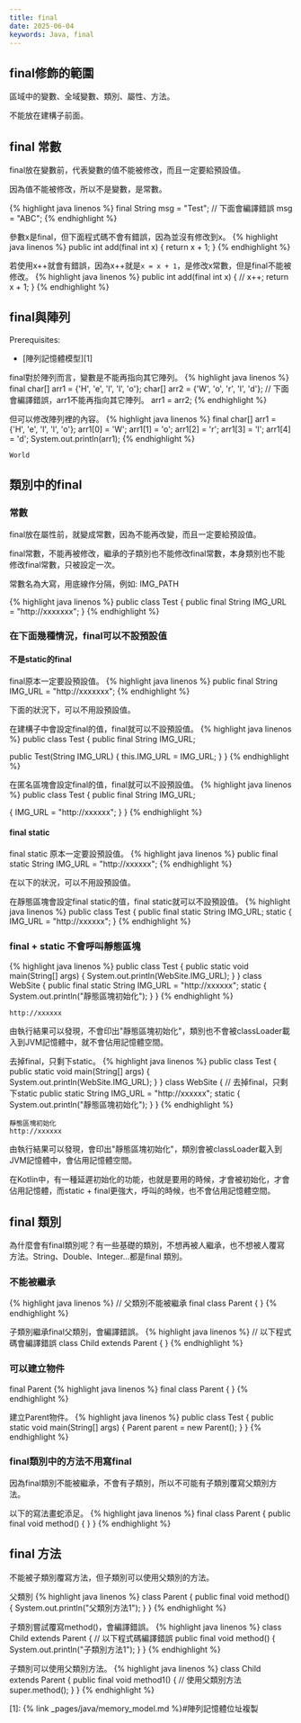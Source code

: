 ```yaml
---
title: final
date: 2025-06-04
keywords: Java, final
---
```

## final修飾的範圍
區域中的變數、全域變數、類別、屬性、方法。

不能放在建構子前面。

## final 常數
final放在變數前，代表變數的值不能被修改，而且一定要給預設值。

因為值不能被修改，所以不是變數，是常數。

{% highlight java linenos %}
final String msg = "Test";
// 下面會編譯錯誤
msg = "ABC";
{% endhighlight %}

參數x是final，但下面程式碼不會有錯誤，因為並沒有修改到x。
{% highlight java linenos %}
public int add(final int x) {
  return  x + 1;
}
{% endhighlight %}

若使用x\+\+就會有錯誤，因為x\+\+就是`x = x + 1`，是修改x常數，但是final不能被修改。
{% highlight java linenos %}
public int add(final int x) {
  //
  x++;
  return  x + 1;
}
{% endhighlight %}

## final與陣列
Prerequisites:

- [陣列記憶體模型][1]

final對於陣列而言，變數是不能再指向其它陣列。
{% highlight java linenos %}
final char[] arr1 = {'H', 'e', 'l', 'l', 'o'};
char[] arr2 = {'W', 'o', 'r', 'l', 'd'};
// 下面會編譯錯誤，arr1不能再指向其它陣列。
arr1 = arr2;
{% endhighlight %}

但可以修改陣列裡的內容。
{% highlight java linenos %}
final char[] arr1 = {'H', 'e', 'l', 'l', 'o'};
arr1[0] = 'W';
arr1[1] = 'o';
arr1[2] = 'r';
arr1[3] = 'l';
arr1[4] = 'd';
System.out.println(arr1);
{% endhighlight %}
```
World
```
## 類別中的final
### 常數
final放在屬性前，就變成常數，因為不能再改變，而且一定要給預設值。

final常數，不能再被修改，繼承的子類別也不能修改final常數，本身類別也不能修改final常數，只被設定一次。

常數名為大寫，用底線作分隔，例如: IMG_PATH

{% highlight java linenos %}
public class Test {
  public final String IMG_URL = "http://xxxxxxx";
}
{% endhighlight %}

### 在下面幾種情況，final可以不設預設值
#### 不是static的final
final原本一定要設預設值。
{% highlight java linenos %}
public final String IMG_URL = "http://xxxxxxx";
{% endhighlight %}

下面的狀況下，可以不用設預設值。

在建構子中會設定final的值，final就可以不設預設值。
{% highlight java linenos %}
public class Test {
  public final String IMG_URL;

  public Test(String IMG_URL) {
    this.IMG_URL = IMG_URL;
  }
}
{% endhighlight %}

在匿名區塊會設定final的值，final就可以不設預設值。
{% highlight java linenos %}
public class Test {
  public final String IMG_URL;
  
  {
    IMG_URL = "http://xxxxxx";
  }
}
{% endhighlight %}

#### final static
final static 原本一定要設預設值。
{% highlight java linenos %}
public final static String IMG_URL = "http://xxxxxx";
{% endhighlight %}

在以下的狀況，可以不用設預設值。

在靜態區塊會設定final static的值，final static就可以不設預設值。
{% highlight java linenos %}
public class Test {
  public final static String IMG_URL;
  static {
    IMG_URL = "http://xxxxxx";
  }
{% endhighlight %}

### final \+ static 不會呼叫靜態區塊
{% highlight java linenos %}
public class Test {
  public static void main(String[] args) {
    System.out.println(WebSite.IMG_URL);
  }
}
class WebSite {
  public final static String IMG_URL = "http://xxxxxx";
  static {
    System.out.println("靜態區塊初始化");
  }
}
{% endhighlight %}
```
http://xxxxxx
```

由執行結果可以發現，不會印出"靜態區塊初始化"，類別也不會被classLoader載入到JVM記憶體中，就不會佔用記憶體空間。

去掉final，只剩下static。
{% highlight java linenos %}
public class Test {
  public static void main(String[] args) {
    System.out.println(WebSite.IMG_URL);
  }
}
class WebSite {
  // 去掉final，只剩下static
  public static String IMG_URL = "http://xxxxxx";
  static {
    System.out.println("靜態區塊初始化");
  }
}
{% endhighlight %}
```
靜態區塊初始化
http://xxxxxx
```

由執行結果可以發現，會印出"靜態區塊初始化"，類別會被classLoader載入到JVM記憶體中，會佔用記憶體空間。

在Kotlin中，有一種延遲初始化的功能，也就是要用的時候，才會被初始化，才會佔用記憶體，而static \+ final更強大，呼叫的時候，也不會佔用記憶體空間。

## final 類別
為什麼會有final類別呢？有一些基礎的類別，不想再被人繼承，也不想被人覆寫方法。String、Double、Integer...都是final 類別。

### 不能被繼承
{% highlight java linenos %}
// 父類別不能被繼承
final class Parent {
}
{% endhighlight %}

子類別繼承final父類別，會編譯錯誤。
{% highlight java linenos %}
// 以下程式碼會編譯錯誤
class Child extends Parent {
}
{% endhighlight %}

### 可以建立物件
final Parent
{% highlight java linenos %}
final class Parent {
}
{% endhighlight %}

建立Parent物件。
{% highlight java linenos %}
public class Test {
  public static void main(String[] args) {
    Parent parent = new Parent();
  }
}
{% endhighlight %}

### final類別中的方法不用寫final
因為final類別不能被繼承，不會有子類別，所以不可能有子類別覆寫父類別方法。

以下的寫法畫蛇添足。
{% highlight java linenos %}
final class Parent {
  public final void method() {
  }
}
{% endhighlight %}

## final 方法
不能被子類別覆寫方法，但子類別可以使用父類別的方法。

父類別
{% highlight java linenos %}
class Parent {
  public final void method() {
    System.out.println("父類別方法1");
  }
}
{% endhighlight %}

子類別嘗試覆寫method()，會編譯錯誤。
{% highlight java linenos %}
class Child extends Parent {
  // 以下程式碼編譯錯誤
  public final void method() {
    System.out.println("子類別方法1");
  }
}
{% endhighlight %}

子類別可以使用父類別方法。
{% highlight java linenos %}
class Child extends Parent {
  public final void method1() {
    // 使用父類別方法
    super.method();
  }
}
{% endhighlight %}





[1]: {% link _pages/java/memory_model.md %}#陣列記憶體位址複製
